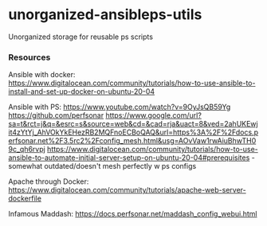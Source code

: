 # unorganized-ansibleps-utils
Unorganized storage for reusable ps scripts

### Resources
Ansible with docker:
https://www.digitalocean.com/community/tutorials/how-to-use-ansible-to-install-and-set-up-docker-on-ubuntu-20-04

Ansible with PS:
https://www.youtube.com/watch?v=9OyJsQB59Yg
https://github.com/perfsonar
https://www.google.com/url?sa=t&rct=j&q=&esrc=s&source=web&cd=&cad=rja&uact=8&ved=2ahUKEwjit4zYtYj_AhVOkYkEHezRB2MQFnoECBoQAQ&url=https%3A%2F%2Fdocs.perfsonar.net%2F3.5rc2%2Fconfig_mesh.html&usg=AOvVaw1rwAiuBhwTH09c_qh6rvpj
https://www.digitalocean.com/community/tutorials/how-to-use-ansible-to-automate-initial-server-setup-on-ubuntu-20-04#prerequisites - somewhat outdated/doesn't mesh perfectly w ps configs


Apache through Docker:
https://www.digitalocean.com/community/tutorials/apache-web-server-dockerfile

Infamous Maddash:
https://docs.perfsonar.net/maddash_config_webui.html
